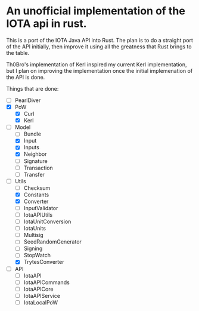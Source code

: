 # An unofficial implementation of the IOTA api in rust.

This is a port of the IOTA Java API into Rust. The plan is to do a straight port of the API initially, then improve it using all the greatness that Rust brings to the table.

Th0Bro's implementation of Kerl inspired my current Kerl implementation, but I plan on improving the implementation once the initial implemenation of the API is done.

Things that are done:

- [ ] PearlDiver
- [x] PoW
    - [x] Curl
    - [x] Kerl
- [ ] Model
    - [ ] Bundle
    - [x] Input
    - [x] Inputs
    - [x] Neighbor
    - [ ] Signature
    - [ ] Transaction
    - [ ] Transfer
- [ ] Utils
    - [ ] Checksum
    - [x] Constants
    - [x] Converter
    - [ ] InputValidator
    - [ ] IotaAPIUtils
    - [ ] IotaUnitConversion
    - [ ] IotaUnits
    - [ ] Multisig
    - [ ] SeedRandomGenerator
    - [ ] Signing
    - [ ] StopWatch
    - [x] TrytesConverter
- [ ] API
    - [ ] IotaAPI
    - [ ] IotaAPICommands
    - [ ] IotaAPICore
    - [ ] IotaAPIService
    - [ ] IotaLocalPoW

